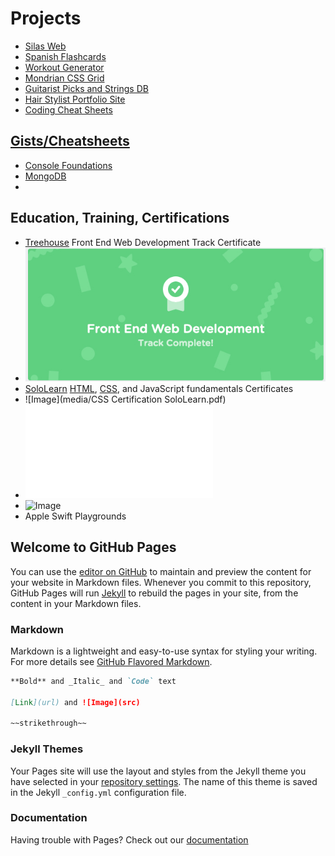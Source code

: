 # Projects
* [Silas Web](https://peterplays.github.io/silas-website)
* [Spanish Flashcards](https://peterplays.github.io/Spanish-Flashcards)
* [Workout Generator](https://peterplays.github.io/Workout-Generator)
* [Mondrian CSS Grid](https://peterplays.github.io/Mondrian-CSS-Grid)
* [Guitarist Picks and Strings DB](https://peterplays.github.io/Guitarist-Picks-Strings)
* [Hair Stylist Portfolio Site](https://peterplays.github.io/Hairstylist)
* [Coding Cheat Sheets](https://peterplays.github.io/cheatsheets)

## [Gists/Cheatsheets](https://gist.github.com/peterplays)
* [Console Foundations](https://gist.github.com/peterplays/ec41c0c2a3cbead88a1dcfaf1c48e30d)
* [MongoDB](https://gist.github.com/bradtraversy/f407d642bdc3b31681bc7e56d95485b6)
* 

## Education, Training, Certifications
* [Treehouse](https://www.teamtreehouse.com) Front End Web Development Track Certificate
* ![Image](media/treehouse-webdev-track-completion.jpg)
* [SoloLearn](https://www.sololearn.com) [HTML](https://peterplays.github.io/media/HTML-Certificate-SoloLearn.pdf), [CSS](https://peterplays.github.io/media/CSS-Certification-SoloLearn.pdf), and JavaScript fundamentals Certificates
* ![Image](media/CSS Certification SoloLearn.pdf)
* ![Image](media/CSS-Certification-SoloLearn.pdf)
* ![Image](https://peterplays.github.io/media/CSS-Certification-SoloLearn.jpg)
* Apple Swift Playgrounds

## Welcome to GitHub Pages

You can use the [editor on GitHub](https://github.com/peterplays/peterplays.github.io/edit/master/README.md) to maintain and preview the content for your website in Markdown files. Whenever you commit to this repository, GitHub Pages will run [Jekyll](https://jekyllrb.com/) to rebuild the pages in your site, from the content in your Markdown files.

### Markdown

Markdown is a lightweight and easy-to-use syntax for styling your writing. For more details see [GitHub Flavored Markdown](https://guides.github.com/features/mastering-markdown/).

```markdown
**Bold** and _Italic_ and `Code` text

[Link](url) and ![Image](src)

~~strikethrough~~
```

### Jekyll Themes

Your Pages site will use the layout and styles from the Jekyll theme you have selected in your [repository settings](https://github.com/peterplays/peterplays.github.io/settings). The name of this theme is saved in the Jekyll `_config.yml` configuration file.

### Documentation

Having trouble with Pages? Check out our [documentation](https://docs.github.com/categories/github-pages-basics/)
